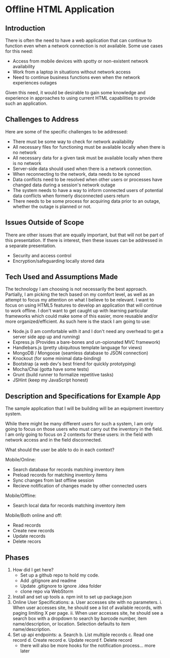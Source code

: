 # Offline HTML Application

## Introduction

There is often the need to have a web application that can continue to function even when a network connection is not
available. Some use cases for this need:

* Access from mobile devices with spotty or non-existent network availability
* Work from a laptop in situations without network access
* Need to continue business functions even when the network experiences outages

Given this need, it would be desirable to gain some knowledge and experience in approaches to using current HTML
capabilities to provide such an application.

## Challenges to Address

Here are some of the specific challenges to be addressed:

* There must be some way to check for network availability
* All necessary files for functioning must be available locally when there is no network
* All necessary data for a given task must be available locally when there is no network
* Server-side data should used when there is a network connection.
* When reconnecting to the network, data needs to be synced
* Data conflicts need to be resolved when other users or processes have changed data during a session's network
outage
* The system needs to have a way to inform connected users of potential data conflicts when formerly disconnected
users return
* There needs to be some process for acquiring data prior to an outage, whether the outage is planned or not.

## Issues Outside of Scope

There are other issues that are equally important, but that will not be part of this presentation. If there is 
interest, then these issues can be addressed in a separate presentation.

* Security and access control
* Encryption/safeguarding locally stored data

## Tech Used and Assumptions Made

The technology I am choosing is not necessarily the best approach.  Partially, I am picking the tech based on my
comfort level, as well as an attempt to focus my attention on what I believe to be relevant.  I want to focus 
on using HTML5 features to develop an application that will continue to work offline.  I don't want to get 
caught up with learning particular frameworks which could make some of this easier, more reusable and/or more 
organized/efficient.  As such here is the stack I am going to use:

* Node.js (I am comfortable with it and I don't need any overhead to get a server side app up and running)
* Express.js (Provides a bare-bones and un-opionated MVC framework)
* Handlebars.js (pretty ubiquitous template language for views)
* MongoDB / Mongoose (seamless database to JSON connection)
* Knockout (for some minimal data-binding)
* Bootstrap (a web dev's best friend for quickly prototyping)
* Mocha/Chai (gotta have some tests)
* Grunt (build runner to formalize repetitive tasks)
* JSHint (keep my JavaScript honest)

## Description and Specifications for Example App

The sample application that I will be building will be an equipment inventory system.

While there might be many different users for such a system, I am only going to focus on those users who must carry
out the inventory in the field.  I am only going to focus on 2 contexts for these users: in the field with network
access and in the field disconnected.

What should the user be able to do in each context?

Mobile/Online:
* Search database for records matching inventory item
* Preload records for matching inventory items
* Sync changes from last offline session
* Recieve notification of changes made by other connected users

Mobile/Offline:
* Search local data for records matching inventory item

Mobile/Both online and off:
* Read records
* Create new records
* Update records
* Delete recors

## Phases
1. How did I get here?
    * Set up a github repo to hold my code.
    * Add .gitignore and readme
    * Update .gitignore to ignore .idea folder
    * clone repo via WebStorm
2. Install and set up tools
   a. npm init to set up package.json
3. Online User Specifications:
   a. User accesses site with no parameters.
      i.  When user accesses site, he should see a list of available records, with paging limiting X per page.
      ii. When user accesses site, he should see a search box with a dropdown to search by barcode number,
   item name/description, or location. Selection defaults to item name/description.
4. Set up api endpoints:
   a. Search
   b. List multiple records
   c. Read one record
   d. Create record
   e. Update record
   f. Delete record
   * there will also be more hooks for the notification process... more later
